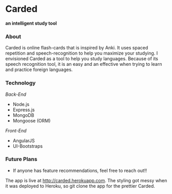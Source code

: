 # Carded
**an intelligent study tool**

### About
Carded is online flash-cards that is inspired by Anki.
It uses spaced repetition and speech-recognition to help you
maximize your studying. I envisioned Carded as a tool to help
you study languages. Because of its speech recognition tool,
it is an easy and an effective when trying to learn and practice
foreign languages.

### Technology
*Back-End*
- Node.js
- Express.js
- MongoDB
- Mongoose (ORM)

*Front-End*
- AngularJS
- UI-Bootstraps

### Future Plans
- If anyone has feature recommendations, feel free to reach out!!


The app is live at http://carded.herokuapp.com.
The styling got messy when it was deployed to Heroku, so git clone the app for the prettier Carded.
